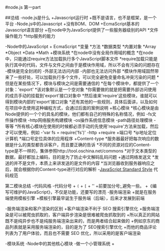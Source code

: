  #node.js  第一part

##总结
-node.js是什么
 +Javascript运行时
 +既不是语言，也不是框架，是一个平台
 -Node.js中的Javascript
 +没有BOM、DOM
 +EcmaScript基本的Javascript语言部分
 +在node中为JavaScript提供了一些服务器级别的API
  *文件操作能力
  *http服务的能力

  
-Node中的JavaScript
	+ EcmaScript
		*变量
		*方法
		*数据类型
		*内置对象
		*Array
		*Object
		*Data
		*Math
	+模块系统
		*在node中没有全局作用域的概念
		*在node中，只能通过require方法加载执行多个JavaScript脚本文件
		*require加载只能是执行其中的代码，文件与文件之间由于是模块作用域，所以不会有污染的问题存在
			-模块是完全封闭的
			-外部无法访问内部
			-内部也无法访问外部
		*模块作用域固然带来了一些好处，可以加载执行多个文件，可以完全避免变量命名冲突污染的问题
		*但是在某些情况下，模块与模块之间是需要通信的
		*在每个模块中，都提供了一个对象：'export'
		*该对象默认是一个空对象
		*你需要做的就是把需要外部访问使用的成员手动的挂载到'export'接口对象中
		*然后谁来'require'这些模块，谁就可以得到模块内部的'export'接口对象
		*还有其他的一些规则，具体后面讲，以及如何在项目中去使用这种编程方式，会通过后面的案例说明
	+核心模块
		*核心模块是由Node提供的一个个的具名的模块，他们都有自己的特殊的名称情况，例如
			-fs文件操作模块
			-http网络服务构建模块
			-os操作系统信息模块
			-path路径处理模块
			-等等
		*所有核心模块在使用的时候都必须手动的先使用'require'方法来加载，然后才可以使用，例如
			-'var fs = require('fs')'
-http
	+require
	+端口号
		*ip地址定位计算机
		*端口号定位具体的应用程序
	+Content-type
		*服务器最好把每次响应的数据是什么的类型都告诉客户，而且要正确的告诉
		*不同的资源对应的Content-type是不一样的，集体参照http://tool.oschina.net/commons
		*对于文本类型的数据，最好都加上编码，目的是为了防止中文解码乱码问题
	+通过网络发送文
		*发送的并不是文件，本质上来讲发送的是文件的内容
		*当浏览器收到服务器响应之后，就会根据你的Content-type进行对应的解析
-[JavaScript Standard Style](https://standardjs.com/readme-zhcn.html) 代码规范

第二模块总结 
-代码风格
-代码分号
	+ `(`
	+ `[`
	+ ''
	+前要加分号;,避免一些。
	+《编写可维护的JavaScript》，不仅是功能，还要写的漂亮
-服务端渲染
	+就是在服务端使用模板引擎
	+模板引擎最早诞生于服务端（后端），后来才发展到前端

-服务端渲染和客户渲染的区别
	+客户端渲染不利于 SEO 搜索引擎优化
	+服务端渲染是可以被爬虫抓取的，客户端异步渲染是很难被爬虫抓取到的
	+所以真正的网站既不是纯异步也不是纯服务端渲染出来的，而是两者结合起来做的
	+例如京东的商品列表就是采用服务端渲染的，目的是为了 SEO搜索引擎优化
	+而他的商品评论列表为了用户体验，而且也不需要 SEO 优化，所以采用的是客户端渲染

-模块系统
-Node中的其他核心模块
-做一个小管理系统
	+